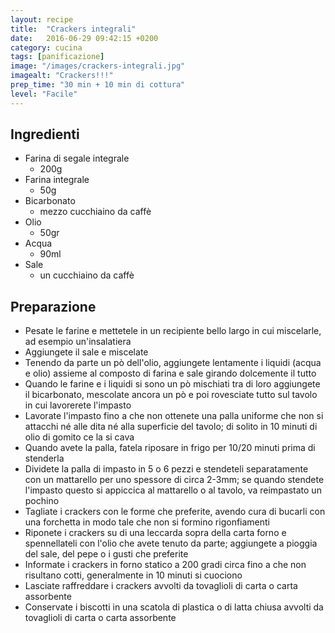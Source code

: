 ```yaml
---
layout: recipe
title:  "Crackers integrali"
date:   2016-06-29 09:42:15 +0200
category: cucina
tags: [panificazione]
image: "/images/crackers-integrali.jpg"
imagealt: "Crackers!!!"
prep_time: "30 min + 10 min di cottura"
level: "Facile"
---
```

## Ingredienti

-   Farina di segale integrale
    - 200g
-   Farina integrale
    - 50g
-   Bicarbonato
    - mezzo cucchiaino da caffè
-   Olio
    - 50gr
-   Acqua
    - 90ml
-   Sale
    - un cucchiaino da caffè

## Preparazione

- Pesate le farine e mettetele in un recipiente bello largo in cui miscelarle, ad esempio un'insalatiera
- Aggiungete il sale e miscelate
- Tenendo da parte un pò dell'olio, aggiungete lentamente i liquidi (acqua e olio) assieme al composto di farina e sale girando dolcemente il tutto
- Quando le farine e i liquidi si sono un pò mischiati tra di loro aggiungete il bicarbonato, mescolate ancora un pò e poi rovesciate tutto sul tavolo in cui lavorerete l'impasto
- Lavorate l'impasto fino a che non ottenete una palla uniforme che non si attacchi né alle dita né alla superficie del tavolo; di solito in 10 minuti di olio di gomito ce la si cava
- Quando avete la palla, fatela riposare in frigo per 10/20 minuti prima di stenderla
- Dividete la palla di impasto in 5 o 6 pezzi e stendeteli separatamente con un mattarello per uno spessore di circa 2-3mm; se quando stendete l'impasto questo si appiccica al mattarello o al tavolo, va reimpastato un pochino
- Tagliate i crackers con le forme che preferite, avendo cura di bucarli con una forchetta in modo tale che non si formino rigonfiamenti
- Riponete i crackers su di una leccarda sopra della carta forno e spennellateli con l'olio che avete tenuto da parte; aggiungete a pioggia del sale, del pepe o i gusti che preferite
- Informate i crackers in forno statico a 200 gradi circa fino a che non risultano cotti, generalmente in 10 minuti si cuociono
- Lasciate raffreddare i crackers avvolti da tovaglioli di carta o carta assorbente
- Conservate i biscotti in una scatola di plastica o di latta chiusa avvolti da tovaglioli di carta o carta assorbente
